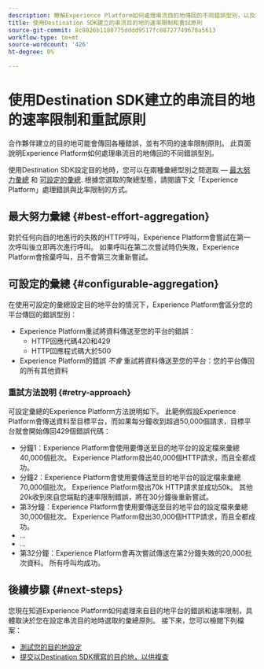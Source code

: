 ```yaml
---
description: 瞭解Experience Platform如何處理串流目的地傳回的不同錯誤型別，以及如何重試將資料傳送至目的地平台。
title: 使用Destination SDK建立的串流目的地的速率限制和重試原則
source-git-commit: 8c8026b1180775dddd9517fc88727749678a5613
workflow-type: tm+mt
source-wordcount: '426'
ht-degree: 0%

---
```


# 使用Destination SDK建立的串流目的地的速率限制和重試原則

合作夥伴建立的目的地可能會傳回各種錯誤，並有不同的速率限制原則。 此頁面說明Experience Platform如何處理串流目的地傳回的不同錯誤型別。

使用Destination SDK設定目的地時，您可以在兩種彙總型別之間選取 —  [最大努力彙總](../functionality/destination-configuration/aggregation-policy.md#best-effort-aggregation) 和 [可設定的彙總](../functionality/destination-configuration/aggregation-policy.md#configurable-aggregation). 根據您選取的聚總型態，請閱讀下文「Experience Platform」處理錯誤與比率限制的方式。

## 最大努力彙總 {#best-effort-aggregation}

對於任何向目的地進行的失敗的HTTP呼叫，Experience Platform會嘗試在第一次呼叫後立即再次進行呼叫。 如果呼叫在第二次嘗試時仍失敗，Experience Platform會捨棄呼叫，且不會第三次重新嘗試。

## 可設定的彙總 {#configurable-aggregation}

在使用可設定的彙總設定目的地平台的情況下，Experience Platform會區分您的平台傳回的錯誤型別：

* Experience Platform重試將資料傳送至您的平台的錯誤：
   * HTTP回應代碼420和429
   * HTTP回應程式碼大於500
* Experience Platform的錯誤 *不會* 重試將資料傳送至您的平台：您的平台傳回的所有其他資料

### 重試方法說明 {#retry-approach}

可設定彙總的Experience Platform方法說明如下。 此範例假設Experience Platform會傳送資料至目標平台，而如果每分鐘收到超過50,000個請求，目標平台就會開始傳回429個錯誤代碼：

* 分鐘1：Experience Platform會使用要傳送至目的地平台的設定檔來彙總40,000個批次。 Experience Platform發出40,000個HTTP請求，而且全都成功。
* 分鐘2：Experience Platform會使用要傳送至目的地平台的設定檔來彙總70,000個批次。 Experience Platform發出70k HTTP請求並成功50k。 其他20k收到來自您端點的速率限制錯誤，將在30分鐘後重新嘗試。
* 第3分鐘：Experience Platform會使用要傳送至目的地平台的設定檔來彙總30,000個批次。 Experience Platform發出30,000個HTTP請求，而且全都成功。
* ...
* ...
* 第32分鐘：Experience Platform會再次嘗試傳送在第2分鐘失敗的20,000批次資料。 所有呼叫均成功。

## 後續步驟 {#next-steps}

您現在知道Experience Platform如何處理來自目的地平台的錯誤和速率限制，具體取決於您在設定串流目的地時選取的彙總原則。 接下來，您可以檢閱下列檔案：

* [測試您的目的地設定](../testing-api/streaming-destinations/streaming-destination-testing-overview.md)
* [提交以Destination SDK撰寫的目的地，以供複查](../guides/submit-destination.md)
